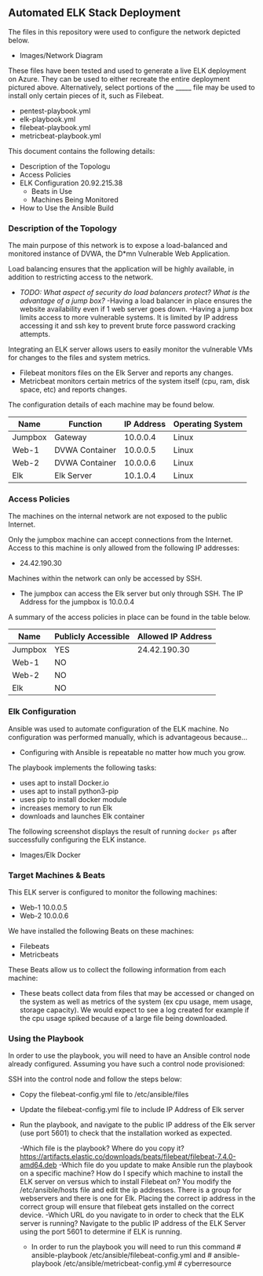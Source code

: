 ## Automated ELK Stack Deployment

The files in this repository were used to configure the network depicted below.

  - Images/Network Diagram

These files have been tested and used to generate a live ELK deployment on Azure. They can be used to either recreate the entire deployment pictured above. Alternatively, select portions of the _____ file may be used to install only certain pieces of it, such as Filebeat.

  - pentest-playbook.yml
  - elk-playbook.yml
  - filebeat-playbook.yml
  - metricbeat-playbook.yml

This document contains the following details:
- Description of the Topologu
- Access Policies
- ELK Configuration                                         20.92.215.38
  - Beats in Use
  - Machines Being Monitored
- How to Use the Ansible Build


### Description of the Topology

The main purpose of this network is to expose a load-balanced and monitored instance of DVWA, the D*mn Vulnerable Web Application.

Load balancing ensures that the application will be highly available, in addition to restricting access to the network.
- _TODO: What aspect of security do load balancers protect? What is the advantage of a jump box?_
  -Having a load balancer in place ensures the website availability even if 1 web server goes down.
  -Having a jump box limits access to more vulnerable systems. It is limited by IP address accessing it and ssh key to prevent
   brute force password cracking attempts.

Integrating an ELK server allows users to easily monitor the vulnerable VMs for changes to the files and system metrics.
  - Filebeat monitors files on the Elk Server and reports any changes.
  - Metricbeat monitors certain metrics of the system itself (cpu, ram, disk space, etc) and reports changes.

The configuration details of each machine may be found below.


| Name    | Function       | IP Address | Operating System |
|---------|----------------|------------|------------------|
| Jumpbox | Gateway        | 10.0.0.4   | Linux            |
| Web-1   | DVWA Container | 10.0.0.5   | Linux            |
| Web-2   | DVWA Container | 10.0.0.6   | Linux            |
| Elk     | Elk Server     | 10.1.0.4   | Linux            |

### Access Policies

The machines on the internal network are not exposed to the public Internet. 

Only the jumpbox machine can accept connections from the Internet. Access to this machine is only allowed from the following IP addresses:
  - 24.42.190.30

Machines within the network can only be accessed by SSH.
- The jumpbox can access the Elk server but only through SSH. The IP Address for the jumpbox is 10.0.0.4

A summary of the access policies in place can be found in the table below.

| Name    | Publicly Accessible | Allowed IP Address |
|---------|---------------------|--------------------|
| Jumpbox | YES                 | 24.42.190.30       |
| Web-1   | NO                  |                    |
| Web-2   | NO                  |                    |
| Elk     | NO                  |                    |

### Elk Configuration

Ansible was used to automate configuration of the ELK machine. No configuration was performed manually, which is advantageous because...
  - Configuring with Ansible is repeatable no matter how much you grow.

The playbook implements the following tasks:
  - uses apt to install Docker.io
  - uses apt to install python3-pip
  - uses pip to install docker module
  - increases memory to run Elk
  - downloads and launches Elk container

The following screenshot displays the result of running `docker ps` after successfully configuring the ELK instance.

  - Images/Elk Docker

### Target Machines & Beats

This ELK server is configured to monitor the following machines:
  - Web-1 10.0.0.5
  - Web-2 10.0.0.6

We have installed the following Beats on these machines:
  - Filebeats
  - Metricbeats

These Beats allow us to collect the following information from each machine:

  - These beats collect data from files that may be accessed or changed on the system as well as metrics of the system (ex cpu usage, mem usage, storage capacity). We would expect to see
    a log created for example if the cpu usage spiked because of a large file being downloaded.

### Using the Playbook

In order to use the playbook, you will need to have an Ansible control node already configured. Assuming you have such a control node provisioned: 

SSH into the control node and follow the steps below:
- Copy the filebeat-config.yml file to /etc/ansible/files
- Update the filebeat-config.yml file to include IP Address of Elk server
- Run the playbook, and navigate to the public IP address of the Elk server (use port 5601) to check that the installation worked as expected.


  -Which file is the playbook? Where do you copy it?  https://artifacts.elastic.co/downloads/beats/filebeat/filebeat-7.4.0-amd64.deb
  -Which file do you update to make Ansible run the playbook on a specific machine? How do I specify which machine to install the ELK server on versus which to install Filebeat on?
   You modify the /etc/ansible/hosts file and edit the ip addresses. There is a group for webservers and there is one for Elk. Placing the correct ip address in the correct group will
   ensure that filebeat gets installed on the correct device.
  -Which URL do you navigate to in order to check that the ELK server is running? Navigate to the public IP address of the ELK Server using the port 5601 to determine if ELK is running.

  - In order to run the playbook you will need to run this command # ansible-playbook /etc/ansible/filebeat-config.yml  and   # ansible-playbook /etc/ansible/metricbeat-config.yml # cyberresource